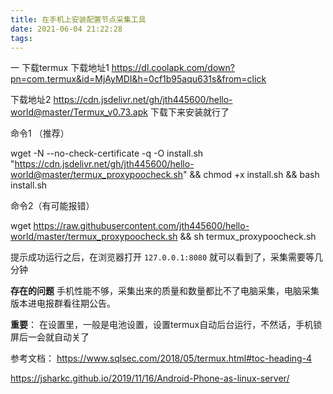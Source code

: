 ```yaml
---
title: 在手机上安装配置节点采集工具
date: 2021-06-04 21:22:28
tags:
---
```

一 下载termux
下载地址1 https://dl.coolapk.com/down?pn=com.termux&id=MjAyMDI&h=0cf1b95aqu631s&from=click

下载地址2 https://cdn.jsdelivr.net/gh/jth445600/hello-world@master/Termux_v0.73.apk
下载下来安装就行了

命令1 （推荐）

wget -N --no-check-certificate -q -O install.sh "https://cdn.jsdelivr.net/gh/jth445600/hello-world@master/termux_proxypoocheck.sh" && chmod +x install.sh && bash install.sh

命令2（有可能报错）

wget https://raw.githubusercontent.com/jth445600/hello-world/master/termux_proxypoocheck.sh && sh termux_proxypoocheck.sh

提示成功运行之后，在浏览器打开 `127.0.0.1:8080` 就可以看到了，采集需要等几分钟

**存在的问题**
手机性能不够，采集出来的质量和数量都比不了电脑采集，电脑采集版本进电报群看往期公告。

**重要**： 在设置里，一般是电池设置，设置termux自动后台运行，不然话，手机锁屏后一会就自动关了

参考文档：
https://www.sqlsec.com/2018/05/termux.html#toc-heading-4

https://jsharkc.github.io/2019/11/16/Android-Phone-as-linux-server/